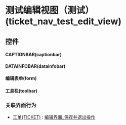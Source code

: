 # 测试编辑视图（测试）(ticket_nav_test_edit_view)  <!-- {docsify-ignore-all} -->



## 控件
#### CAPTIONBAR(captionbar)
#### DATAINFOBAR(datainfobar)
#### 编辑表单(form)
#### 工具栏(toolbar)


### 关联界面行为
  * [工单(TICKET)](module/ProdMgmt/ticket) : [编辑界面_保存并退出操作](module/ProdMgmt/ticket#界面行为)

<script>
 const { createApp } = Vue
  createApp({
    data() {
      return {

      }
    }
  }).use(ElementPlus).mount('#app')
</script>